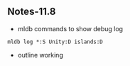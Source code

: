 ## Notes-11.8

- mldb commands to show debug log

```
mldb log *:S Unity:D islands:D
```

- outline working

